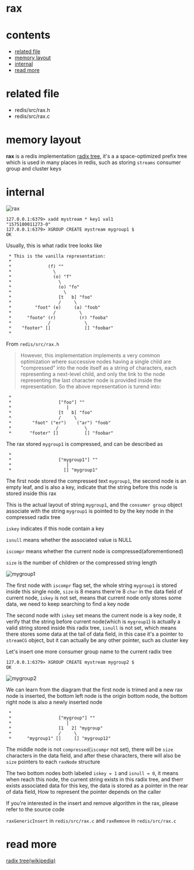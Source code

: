# rax

# contents

* [related file](#related-file)
* [memory layout](#memory-layout)
* [internal](#internal)
* [read more](#read-more)



# related file
* redis/src/rax.h
* redis/src/rax.c

# memory layout

**rax** is a redis implementation [radix tree](https://en.wikipedia.org/wiki/Radix_tree), it's a a space-optimized prefix tree which is used in many places in redis, such as storing `streams` consumer group and cluster keys


# internal

![rax](https://github.com/zpoint/Redis-Internals/blob/5.0/Object/rax/rax.png)


    127.0.0.1:6379> xadd mystream * key1 val1
    "1575180011273-0"
    127.0.0.1:6379> XGROUP CREATE mystream mygroup1 $
    OK

Usually, this is what radix tree looks like

     * This is the vanilla representation:
     *
     *              (f) ""
     *                \
     *                (o) "f"
     *                  \
     *                  (o) "fo"
     *                    \
     *                  [t   b] "foo"
     *                  /     \
     *         "foot" (e)     (a) "foob"
     *                /         \
     *      "foote" (r)         (r) "fooba"
     *              /             \
     *    "footer" []             [] "foobar"
     *

From `redis/src/rax.h`

>  However, this implementation implements a very common optimization where successive nodes having a single child are "compressed" into the node itself as a string of characters, each representing a next-level child, and only the link to the node representing the last character node is provided inside the representation. So the above representation is turend into:

     *
     *                  ["foo"] ""
     *                     |
     *                  [t   b] "foo"
     *                  /     \
     *        "foot" ("er")    ("ar") "foob"
     *                 /          \
     *       "footer" []          [] "foobar"

The rax stored `mygroup1` is compressed, and can be described as

     *
     *                  ["mygroup1"] ""
     *                     |
     *                    [] "mygroup1"

The first node stored the compressed text `mygroup1`, the second node is an empty leaf, and is also a key, indicate that the string before this node is stored inside this rax

This is the actual layout of string `mygroup1`, and the `consumer group` object associate with the string `mygroup1` is pointed to by the key node in the compressed radix tree

`iskey` indicates if this node contain a key

`isnull` means whether the associated value is NULL

`iscompr` means whether the current node is compressed(aforementioned)

`size` is the number of children or the compressed string length

![mygroup1](https://github.com/zpoint/Redis-Internals/blob/5.0/Object/rax/mygroup1.png)

The first node with `iscompr` flag set, the whole string `mygroup1` is stored inside this single node, `size` is 8 means there're 8 `char` in the data field of current node, `iskey` is not set, means that current node only stores some data, we need to keep searching to find a key node

The second node with `iskey` set means the current node is a key node, it verify that the string before current node(which is `mygroup1`) is actually a valid string stored inside this radix tree, `isnull` is not set, which means there stores some data at the tail of data field, in this case it's a pointer to `streamCG` object, but it can actually be any other pointer, such as cluster key

Let's insert one more consumer group name to the current radix tree

    127.0.0.1:6379> XGROUP CREATE mystream mygroup2 $
    OK

![mygroup2](https://github.com/zpoint/Redis-Internals/blob/5.0/Object/rax/mygroup2.png)

We can learn from the diagram that the first node is trimed and a new rax node is inserted, the bottom left node is the origin bottom node, the bottom right node is also a newly inserted node

     *
     *                  ["mygroup"] ""
     *                     |
     *                  [1   2] "mygroup"
     *                  /     \
     *      "mygroup1" []     [] "mygroup12"

The middle node is not `compressed`(`iscompr` not set), there will be `size` characters in the data field, and after these characters, there will also be `size` pointers to each `raxNode` structure

The two bottom nodes both labeled `iskey = 1`  and `isnull = 0`, it means when reach this node, the current string exists in this radix tree, and therr exists associated data for this key, the data is stored as a pointer in the rear of data field, How to represent the pointer depends on the caller

If you're interested in the insert and remove algorithm in the rax, please refer to the source code

`raxGenericInsert` in `redis/src/rax.c` and `raxRemove` in `redis/src/rax.c`

# read more
[radix tree(wikipedia)](https://en.wikipedia.org/wiki/Radix_tree)
